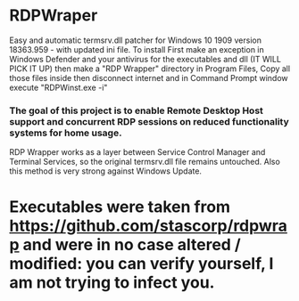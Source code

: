 # RDPWraper
Easy and automatic termsrv.dll patcher for Windows 10 1909 version 18363.959 - with updated ini file. To install First make an exception in Windows Defender and your antivirus for the executables and dll (IT WILL PICK IT UP) then make a "RDP Wrapper" directory in Program Files, Copy all those files inside then disconnect internet and in Command Prompt window execute "RDPWinst.exe -i"

### The goal of this project is to enable Remote Desktop Host support and concurrent RDP sessions on reduced functionality systems for home usage.

RDP Wrapper works as a layer between Service Control Manager and Terminal Services, so the original termsrv.dll file remains untouched. Also this method is very strong against Windows Update.

# Executables were taken from https://github.com/stascorp/rdpwrap and were in no case altered / modified: you can verify yourself, I am not trying to infect you.
